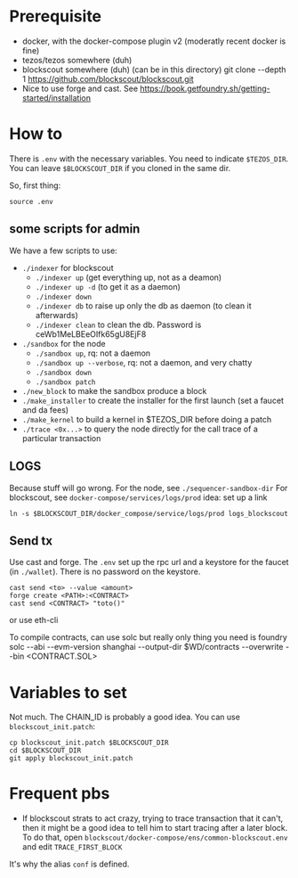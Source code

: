 # Prerequisite

- docker, with the docker-compose plugin v2 (moderatly recent docker is fine)
- tezos/tezos somewhere (duh)
- blockscout somewhere (duh) (can be in this directory)
    git clone --depth 1 https://github.com/blockscout/blockscout.git
- Nice to use forge and cast. See https://book.getfoundry.sh/getting-started/installation

# How to

There is `.env` with the necessary variables. 
You need to indicate `$TEZOS_DIR`. 
You can leave `$BLOCKSCOUT_DIR` if you cloned in the same dir.

So, first thing:
```
source .env
```
## some scripts for admin

We have a few scripts to use:
- `./indexer` for blockscout
    - `./indexer up` (get everything up, not as a deamon)
    - `./indexer up -d` (to get it as a daemon)
    - `./indexer down`
    - `./indexer db` to raise up only the db as daemon (to clean it afterwards)
    - `./indexer clean` to clean the db. Password is ceWb1MeLBEeOIfk65gU8EjF8
- `./sandbox` for the node
    - `./sandbox up`, rq: not a daemon
    - `./sandbox up --verbose`, rq: not a daemon, and very chatty
    - `./sandbox down`
    - `./sandbox patch`
- `./new_block` to make the sandbox produce a block
- `./make_installer` to create the installer for the first launch (set a faucet and da fees)
- `./make_kernel` to build a kernel in $TEZOS_DIR before doing a patch
- `./trace <0x...>` to query the node directly for the call trace of a particular transaction

## LOGS

Because stuff will go wrong.
For the node, see `./sequencer-sandbox-dir`
For blockscout, see `docker-compose/services/logs/prod`
idea: set up a link
```
ln -s $BLOCKSCOUT_DIR/docker_compose/service/logs/prod logs_blockscout
```

## Send tx

Use cast and forge. The `.env` set up the rpc url and a keystore for the faucet (in `./wallet`). There is no password on the keystore.

```
cast send <to> --value <amount>
forge create <PATH>:<CONTRACT>
cast send <CONTRACT> "toto()"
```

or use eth-cli

To compile contracts, can use solc but really only thing you need is foundry
solc --abi --evm-version shanghai --output-dir $WD/contracts --overwrite --bin <CONTRACT.SOL> 

# Variables to set

Not much. The CHAIN_ID is probably a good idea.
You can use `blockscout_init.patch`:
```
cp blockscout_init.patch $BLOCKSCOUT_DIR
cd $BLOCKSCOUT_DIR
git apply blockscout_init.patch
```
# Frequent pbs

- If blockscout strats to act crazy, trying to trace transaction that it can't, 
then it might be a good idea to tell him to start tracing after a later block. 
To do that, open `blockscout/docker-compose/ens/common-blockscout.env` and edit
`TRACE_FIRST_BLOCK`

It's why the alias `conf` is defined.

